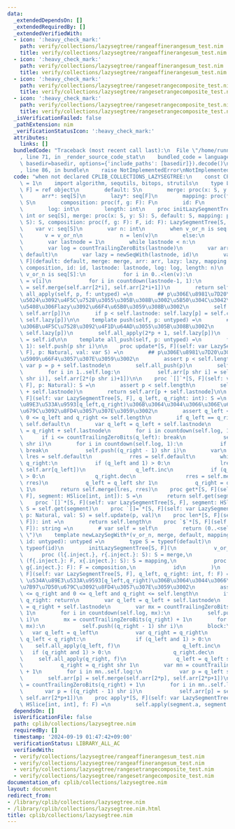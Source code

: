 ```yaml
---
data:
  _extendedDependsOn: []
  _extendedRequiredBy: []
  _extendedVerifiedWith:
  - icon: ':heavy_check_mark:'
    path: verify/collections/lazysegtree/rangeaffinerangesum_test.nim
    title: verify/collections/lazysegtree/rangeaffinerangesum_test.nim
  - icon: ':heavy_check_mark:'
    path: verify/collections/lazysegtree/rangeaffinerangesum_test.nim
    title: verify/collections/lazysegtree/rangeaffinerangesum_test.nim
  - icon: ':heavy_check_mark:'
    path: verify/collections/lazysegtree/rangesetrangecomposite_test.nim
    title: verify/collections/lazysegtree/rangesetrangecomposite_test.nim
  - icon: ':heavy_check_mark:'
    path: verify/collections/lazysegtree/rangesetrangecomposite_test.nim
    title: verify/collections/lazysegtree/rangesetrangecomposite_test.nim
  _isVerificationFailed: false
  _pathExtension: nim
  _verificationStatusIcon: ':heavy_check_mark:'
  attributes:
    links: []
  bundledCode: "Traceback (most recent call last):\n  File \"/home/runner/.local/lib/python3.10/site-packages/onlinejudge_verify/documentation/build.py\"\
    , line 71, in _render_source_code_stat\n    bundled_code = language.bundle(stat.path,\
    \ basedir=basedir, options={'include_paths': [basedir]}).decode()\n  File \"/home/runner/.local/lib/python3.10/site-packages/onlinejudge_verify/languages/nim.py\"\
    , line 86, in bundle\n    raise NotImplementedError\nNotImplementedError\n"
  code: "when not declared CPLIB_COLLECTIONS_LAZYSEGTREE:\n    const CPLIB_COLLECTIONS_LAZYSEGTREE*\
    \ = 1\n    import algorithm, sequtils, bitops, strutils\n    type LazySegmentTree[S,\
    \ F] = ref object\n        default: S\n        merge: proc(x: S, y: S): S\n  \
    \      arr*: seq[S]\n        lazy*: seq[F]\n        mapping: proc(f: F, x: S):\
    \ S\n        composition: proc(f, g: F): F\n        id: F\n        lastnode: int\n\
    \        log: int\n        length: int\n    proc initLazySegmentTree*[S, F](v_or_n:\
    \ int or seq[S], merge: proc(x: S, y: S): S, default: S, mapping: proc(f: F, x:\
    \ S): S, composition: proc(f, g: F): F, id: F): LazySegmentTree[S, F] =\n    \
    \    var v: seq[S]\n        var n: int\n        when v_or_n is seq[S]:\n     \
    \       v = v_or_n\n            n = len(v)\n        else:\n            n = v_or_n\n\
    \        var lastnode = 1\n        while lastnode < n:\n            lastnode*=2\n\
    \        var log = countTrailingZeroBits(lastnode)\n        var arr = newSeqWith(2*lastnode,\
    \ default)\n        var lazy = newSeqWith(lastnode, id)\n        var self = LazySegmentTree[S,\
    \ F](default: default, merge: merge, arr: arr, lazy: lazy, mapping: mapping, composition:\
    \ composition, id: id, lastnode: lastnode, log: log, length: n)\n        when\
    \ v_or_n is seq[S]:\n            for i in 0..<len(v):\n                self.arr[self.lastnode+i]\
    \ = v[i]\n            for i in countdown(lastnode-1, 1):\n                self.arr[i]\
    \ = self.merge(self.arr[2*i], self.arr[2*i+1])\n        return self\n\n    template\
    \ all_apply(self, p, f: untyped) =\n        ## p\u306E\u8981\u7D20\u306Blz\u306E\
    \u5024\u3092\u4F5C\u7528\u3055\u305B\u308B\u3002\u5B50\u304C\u3042\u308B\u5834\
    \u5408\u306Flazy\u3092\u66F4\u65B0\u3059\u308B\u3002\n        self.arr[p] = self.mapping(f,\
    \ self.arr[p])\n        if p < self.lastnode: self.lazy[p] = self.composition(f,\
    \ self.lazy[p])\n\n    template push(self, p: untyped) =\n        ## p\u306E\u5B50\
    \u306B\u4F5C\u7528\u3092\u4F1D\u64AD\u3055\u305B\u308B\u3002\n        self.all_apply(2*p,\
    \ self.lazy[p])\n        self.all_apply(2*p + 1, self.lazy[p])\n        self.lazy[p]\
    \ = self.id\n\n    template all_push(self, p: untyped) =\n        for i in countdown(self.log,\
    \ 1): self.push(p shr i)\n\n    proc update*[S, F](self: var LazySegmentTree[S,\
    \ F], p: Natural, val: var S) =\n        ## p\u306E\u8981\u7D20\u3092val\u306B\
    \u5909\u66F4\u3057\u307E\u3059\u3002\n        assert p < self.length\n       \
    \ var p = p + self.lastnode\n        self.all_push(p)\n        self.arr[p] = val\n\
    \        for i in 1..self.log:\n            self.arr[p shr i] = self.merge(self.arr[2*(p\
    \ shr i)], self.arr[2*(p shr i)+1])\n\n    proc `[]`*[S, F](self: var LazySegmentTree[S,\
    \ F], p: Natural): S =\n        assert p < self.length\n        self.all_push(p\
    \ + self.lastnode)\n        return self.arr[p + self.lastnode]\n\n    proc get*[S,\
    \ F](self: var LazySegmentTree[S, F], q_left, q_right: int): S =\n        ## \u534A\
    \u89E3\u533A\u9593[q_left,q_right)\u306B\u3064\u3044\u3066\u306E\u6F14\u7B97\u7D50\
    \u679C\u3092\u8FD4\u3057\u307E\u3059\u3002\n        assert q_left <= q_right and\
    \ 0 <= q_left and q_right <= self.length\n        if q_left == q_right: return\
    \ self.default\n        var q_left = q_left + self.lastnode\n        var q_right\
    \ = q_right + self.lastnode\n        for i in countdown(self.log, 1):\n      \
    \      if i <= countTrailingZeroBits(q_left): break\n            self.push(q_left\
    \ shr i)\n        for i in countdown(self.log, 1):\n            if i <= countTrailingZeroBits(q_right):\
    \ break\n            self.push((q_right - 1) shr i)\n        var\n           \
    \ lres = self.default\n            rres = self.default\n        while q_left <\
    \ q_right:\n            if (q_left and 1) > 0:\n                lres = self.merge(lres,\
    \ self.arr[q_left])\n                q_left.inc\n            if (q_right and 1)\
    \ > 0:\n                q_right.dec\n                rres = self.merge(self.arr[q_right],\
    \ rres)\n            q_left = q_left shr 1\n            q_right = q_right shr\
    \ 1\n        return self.merge(lres, rres)\n    proc get*[S, F](self: var LazySegmentTree[S,\
    \ F], segment: HSlice[int, int]): S =\n        return self.get(segment.a, segment.b+1)\n\
    \    proc `[]`*[S, F](self: var LazySegmentTree[S, F], segment: HSlice[int, int]):\
    \ S = self.get(segment)\n    proc `[]=`*[S, F](self: var LazySegmentTree[S, F],\
    \ p: Natural, val: S) = self.update(p, val)\n    proc len*[S, F](self: var LazySegmentTree[S,\
    \ F]): int =\n        return self.length\n    proc `$`*[S, F](self: var LazySegmentTree[S,\
    \ F]): string =\n        # var self = self\n        return (0..<self.len).toSeq.mapIt(self[it]).join(\"\
    \ \")\n    template newLazySegWith*(v_or_n, merge, default, mapping, composition,\
    \ id: untyped): untyped =\n        type S = typeof(default)\n        type F =\
    \ typeof(id)\n        initLazySegmentTree[S, F](\n            v_or_n,\n      \
    \      proc (l{.inject.}, r{.inject.}: S): S = merge,\n            default, proc\
    \ (f{.inject.}: F, x{.inject.}: S): S = mapping,\n            proc (f{.inject.},\
    \ g{.inject.}: F): F = composition,\n            id\n        )\n    proc apply*[S,\
    \ F](self: var LazySegmentTree[S, F], q_left, q_right: int, f: F) =\n        ##\
    \ \u534A\u89E3\u533A\u9593[q_left,q_right)\u306B\u3064\u3044\u3066\u306E\u6F14\
    \u7B97\u7D50\u679C\u3092\u8FD4\u3057\u307E\u3059\u3002\n        assert q_left\
    \ <= q_right and 0 <= q_left and q_right <= self.length\n        if q_left ==\
    \ q_right: return\n        var q_left = q_left + self.lastnode\n        var q_right\
    \ = q_right + self.lastnode\n        var mx = countTrailingZeroBits(q_left) +\
    \ 1\n        for i in countdown(self.log, mx):\n            self.push(q_left shr\
    \ i)\n        mx = countTrailingZeroBits(q_right) + 1\n        for i in countdown(self.log,\
    \ mx):\n            self.push((q_right - 1) shr i)\n        block:\n         \
    \   var q_left = q_left\n            var q_right = q_right\n            while\
    \ q_left < q_right:\n                if (q_left and 1) > 0:\n                \
    \    self.all_apply(q_left, f)\n                    q_left.inc\n             \
    \   if (q_right and 1) > 0:\n                    q_right.dec\n               \
    \     self.all_apply(q_right, f)\n                q_left = q_left shr 1\n    \
    \            q_right = q_right shr 1\n        var mn = countTrailingZeroBits(q_left)\
    \ + 1\n        for i in mn..self.log:\n            var p = q_left shr i\n    \
    \        self.arr[p] = self.merge(self.arr[2*p], self.arr[2*p+1])\n        mn\
    \ = countTrailingZeroBits(q_right) + 1\n        for i in mn..self.log:\n     \
    \       var p = ((q_right - 1) shr i)\n            self.arr[p] = self.merge(self.arr[2*p],\
    \ self.arr[2*p+1])\n    proc apply*[S, F](self: var LazySegmentTree[S, F], segment:\
    \ HSlice[int, int], f: F) =\n        self.apply(segment.a, segment.b+1, f)\n"
  dependsOn: []
  isVerificationFile: false
  path: cplib/collections/lazysegtree.nim
  requiredBy: []
  timestamp: '2024-09-19 01:47:42+09:00'
  verificationStatus: LIBRARY_ALL_AC
  verifiedWith:
  - verify/collections/lazysegtree/rangeaffinerangesum_test.nim
  - verify/collections/lazysegtree/rangeaffinerangesum_test.nim
  - verify/collections/lazysegtree/rangesetrangecomposite_test.nim
  - verify/collections/lazysegtree/rangesetrangecomposite_test.nim
documentation_of: cplib/collections/lazysegtree.nim
layout: document
redirect_from:
- /library/cplib/collections/lazysegtree.nim
- /library/cplib/collections/lazysegtree.nim.html
title: cplib/collections/lazysegtree.nim
---
```

